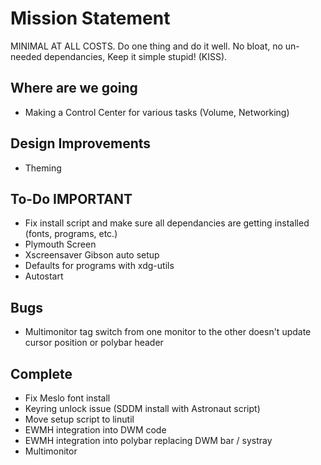 
# Mission Statement

MINIMAL AT ALL COSTS. Do one thing and do it well. No bloat, no un-needed dependancies, Keep it simple stupid! (KISS).

## Where are we going

- Making a Control Center for various tasks (Volume, Networking)

## Design Improvements

- Theming

## To-Do IMPORTANT

- Fix install script and make sure all dependancies are getting installed (fonts, programs, etc.)
- Plymouth Screen
- Xscreensaver Gibson auto setup
- Defaults for programs with xdg-utils
- Autostart

## Bugs

- Multimonitor tag switch from one monitor to the other doesn't update cursor position or polybar header
 
## Complete

- Fix Meslo font install
- Keyring unlock issue (SDDM install with Astronaut script)
- Move setup script to linutil
- EWMH integration into DWM code
- EWMH integration into polybar replacing DWM bar / systray
- Multimonitor
